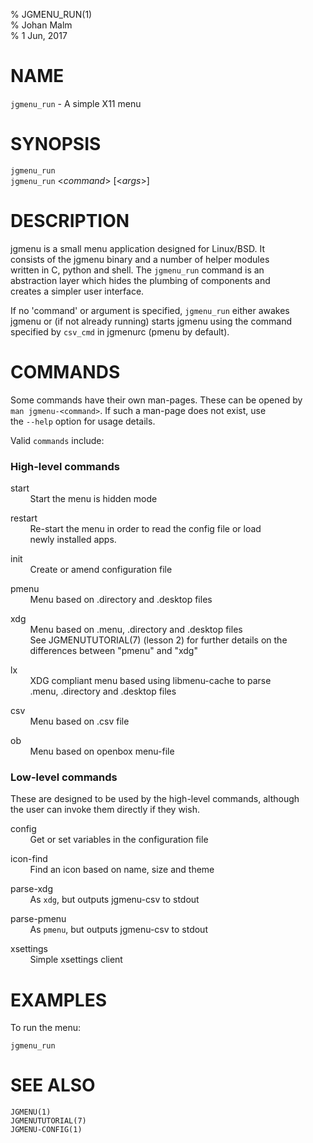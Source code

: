 % JGMENU_RUN(1)  
% Johan Malm  
% 1 Jun, 2017

# NAME

`jgmenu_run` - A simple X11 menu

# SYNOPSIS

`jgmenu_run`  
`jgmenu_run` <*command*> \[<*args*>]

# DESCRIPTION

jgmenu is a small menu application designed for Linux/BSD. It  
consists of the jgmenu binary and a number of helper modules  
written in C, python and shell. The `jgmenu_run` command is an  
abstraction layer which hides the plumbing of components and  
creates a simpler user interface.

If no 'command' or argument is specified, `jgmenu_run` either awakes  
jgmenu or (if not already running) starts jgmenu using the command  
specified by `csv_cmd` in jgmenurc (pmenu by default).

# COMMANDS

Some commands have their own man-pages. These can be opened by  
`man jgmenu-<command>`. If such a man-page does not exist, use  
the `--help` option for usage details.

Valid `commands` include:

### High-level commands

start  
        Start the menu is hidden mode

restart  
        Re-start the menu in order to read the config file or load  
        newly installed apps.

init  
        Create or amend configuration file  

pmenu  
        Menu based on .directory and .desktop files  

xdg  
        Menu based on .menu, .directory and .desktop files  
        See JGMENUTUTORIAL(7) (lesson 2) for further details on the  
        differences between "pmenu" and "xdg"

lx  
        XDG compliant menu based using libmenu-cache to parse  
        .menu, .directory and .desktop files

csv  
        Menu based on .csv file

ob  
        Menu based on openbox menu-file

### Low-level commands

These are designed to be used by the high-level commands, although  
the user can invoke them directly if they wish.

config  
        Get or set variables in the configuration file  

icon-find  
        Find an icon based on name, size and theme

parse-xdg  
        As `xdg`, but outputs jgmenu-csv to stdout

parse-pmenu  
        As `pmenu`, but outputs jgmenu-csv to stdout

xsettings  
        Simple xsettings client

# EXAMPLES

To run the menu:

```
jgmenu_run
```

# SEE ALSO

`JGMENU(1)`  
`JGMENUTUTORIAL(7)`  
`JGMENU-CONFIG(1)`  
